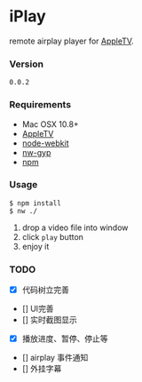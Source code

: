 iPlay
=================

remote airplay player for [AppleTV](http://www.apple.com/appletv/).

### Version

`0.0.2`

### Requirements

* Mac OSX 10.8+
* [AppleTV](http://www.apple.com/appletv/)
* [node-webkit](https://github.com/rogerwang/node-webkit)
* [nw-gyp](https://github.com/rogerwang/nw-gyp)
* [npm](https://npmjs.org/)


### Usage

	$ npm install
	$ nw ./
	
1. drop a video file into window
2. click `play` button
3. enjoy it


### TODO

+ [x] 代码树立完善
+ [] UI完善
+ [] 实时截图显示
+ [x] 播放进度、暂停、停止等
+ [] airplay 事件通知
+ [] 外挂字幕



